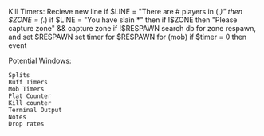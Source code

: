 Kill Timers:
Recieve new line
if $LINE = "There are # players in (.*)" then
    $ZONE = (.*)
if $LINE = "You have slain *" then
if !$ZONE then "Please capture zone" && capture zone
if !$RESPAWN search db for zone respawn, and set $RESPAWN
set timer for $RESPAWN for (mob)
if $timer = 0 then event


Potential Windows:

    Splits
    Buff Timers
    Mob Timers
    Plat Counter
    Kill counter
    Terminal Output
    Notes
    Drop rates

